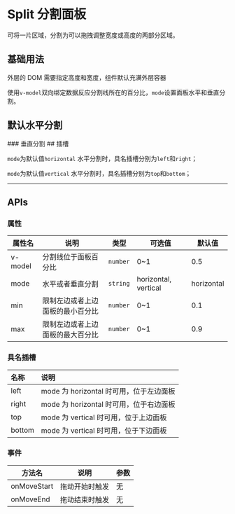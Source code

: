 # Split 分割面板

可将一片区域，分割为可以拖拽调整宽度或高度的两部分区域。

## 基础用法

外层的 DOM 需要指定高度和宽度，组件默认充满外层容器

使用`v-model`双向绑定数据反应分割线所在的百分比，`mode`设置面板水平和垂直分割。

## 默认水平分割

<preview path="../demos/Split/SplitBasic.vue" />
### 垂直分割
<preview path="../demos/Split/SplitVertical.vue" />
## 插槽

`mode`为默认值`horizontal` 水平分割时，具名插槽分别为`left`和`right`；

`mode`为默认值`vertical` 水平分割时，具名插槽分别为`top`和`bottom`；

---

## APIs

### 属性

| 属性名  | 说明                             | 类型     | 可选值               | 默认值     |
| ------- | -------------------------------- | -------- | -------------------- | ---------- |
| v-model | 分割线位于面板百分比             | `number` | 0~1                  | 0.5        |
| mode    | 水平或者垂直分割                 | `string` | horizontal, vertical | horizontal |
| min     | 限制左边或者上边面板的最小百分比 | `number` | 0~1                  | 0.1        |
| max     | 限制左边或者上边面板的最大百分比 | `number` | 0~1                  | 0.9        |

### 具名插槽

| 名称   | 说明                                    |
| :----- | :-------------------------------------- |
| left   | mode 为 horizontal 时可用，位于左边面板 |
| right  | mode 为 horizontal 时可用，位于右边面板 |
| top    | mode 为 vertical 时可用，位于上边面板   |
| bottom | mode 为 vertical 时可用，位于下边面板   |

### 事件

| 方法名      |      说明      | 参数 |
| ----------- | :------------: | ---- |
| onMoveStart | 拖动开始时触发 | 无   |
| onMoveEnd   | 拖动结束时触发 | 无   |
